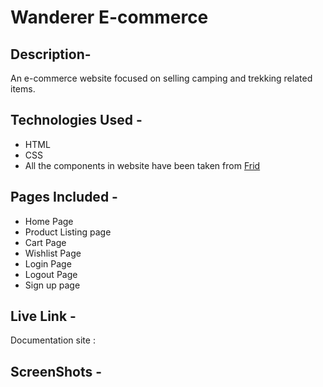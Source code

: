 # Wanderer E-commerce 

## Description- 
An e-commerce website focused on selling camping and trekking related items. 

## Technologies Used - 
- HTML
- CSS
- All the components in website have been taken from [Frid](https://frid-ui.netlify.app)

## Pages Included - 
- Home Page
- Product Listing page
- Cart Page
- Wishlist Page
- Login Page
- Logout Page
- Sign up page


## Live Link - 
Documentation site : 

## ScreenShots - 
